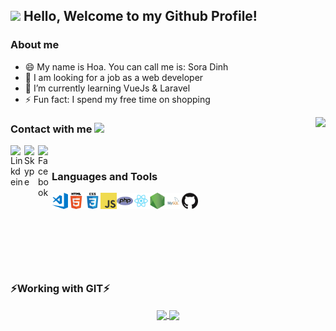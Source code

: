 <h2> <img src="https://raw.githubusercontent.com/innng/innng/master/assets/kyubey.gif" width="35" /> Hello, Welcome to my Github Profile! </h2>

### About me
- 😄 My name is Hoa. You can call me is: Sora Dinh<br/>
- 🤔 I am looking for a job as a web developer<br/>
- 🌱 I’m currently learning VueJs & Laravel<br/> 
- ⚡ Fun fact: I spend my free time on shopping
<p>
 <img align="right" src="https://lh3.googleusercontent.com/proxy/4Z_3xvNfGHT_chG8lktxKdfRtbS5M_QZWPRezia7pairZlp8lm32Zt6p0FjIdi7MHmzEE4nIDsbfRny2ktigvquaGFrbLrrhWx1mMGWj_727GoL9cjM" />
</p>

### Contact with me <img src="https://raw.githubusercontent.com/nguyenthanhlong11/nguyenthanhlong11/master/Assets/handshake.gif" height="32px">
<a href="https://www.linkedin.com/">
  <img align="left" alt="Linkdein" width="22px" src="https://cdn.jsdelivr.net/npm/simple-icons@v3/icons/linkedin.svg" />
</a>
<a href="https://join.skype.com/">
  <img align="left" alt="Skype" width="22px" src="http://simpleicon.com/wp-content/uploads/skype.png" />
</a>
<a href="https://www.facebook.com/hoahoa2010">
  <img align="left" alt="Facebook" width="22px" src="https://cdn.jsdelivr.net/npm/simple-icons@v3/icons/facebook.svg" />
</a><br/>

### Languages and Tools
<a href="https://github.com/DinhHoa23092000">
  <img align="left" alt="Visual Studio Code" width="26px"
  src="https://raw.githubusercontent.com/github/explore/80688e429a7d4ef2fca1e82350fe8e3517d3494d/topics/visual-studio-code/visual-studio-code.png" />
</a>

<a href="https://github.com/DinhHoa23092000">
  <img align="left" alt="HTML5" width="26px"
   src="https://raw.githubusercontent.com/github/explore/80688e429a7d4ef2fca1e82350fe8e3517d3494d/topics/html/html.png" />
</a>
 
<a href="https://github.com/DinhHoa23092000">
<img align="left" alt="CSS3" width="26px"
 src="https://raw.githubusercontent.com/github/explore/80688e429a7d4ef2fca1e82350fe8e3517d3494d/topics/css/css.png" />
</a>
 
<a href="https://github.com/DinhHoa23092000">
  <img align="left" alt="JavaScript" width="26px"
   src="https://raw.githubusercontent.com/github/explore/80688e429a7d4ef2fca1e82350fe8e3517d3494d/topics/javascript/javascript.png" />
</a>
 
<a href="https://github.com/DinhHoa23092000">
  <img align="left" alt="JavaScript" width="26px"
   src="https://raw.githubusercontent.com/github/explore/ccc16358ac4530c6a69b1b80c7223cd2744dea83/topics/php/php.png" />
 </a>
 
<a href="https://github.com/DinhHoa23092000">
  <img align="left" alt="React.js" width="26px"
   src="https://raw.githubusercontent.com/github/explore/80688e429a7d4ef2fca1e82350fe8e3517d3494d/topics/react/react.png" />
</a>

<a href="https://github.com/DinhHoa23092000">
  <img align="left" alt="Node.js" width="26px"
   src="https://raw.githubusercontent.com/github/explore/80688e429a7d4ef2fca1e82350fe8e3517d3494d/topics/nodejs/nodejs.png" />
</a>

<a href="https://github.com/DinhHoa23092000">
 <img align="left" alt="MySQL" width="26px"
 src="https://raw.githubusercontent.com/github/explore/80688e429a7d4ef2fca1e82350fe8e3517d3494d/topics/mysql/mysql.png" />
</a>

<a href="https://github.com/DinhHoa23092000">
  <img align="left" alt="GitHub" width="26px"
   src="https://raw.githubusercontent.com/github/explore/78df643247d429f6cc873026c0622819ad797942/topics/github/github.png" />
</a>
<br/>
<br/>
<br/>
<br/>
<br/>
<br/>
<br/>

### ⚡Working with GIT⚡

   <div align="center">
    <a href="https://github.com/Dinhhoa23092000">
     <img height=175 align="center" src="https://github-readme-stats.vercel.app/api?username=Dinhhoa23092000&show_icons=true&theme=gotham" />
    </a>
    <a href="https://github.com/Dinhhoa23092000">
     <img height=175 align="center" src="https://github-readme-stats.vercel.app/api/top-langs/?username=Dinhhoa23092000&layout=compact&theme=gotham" />
    </a>
   </div>
